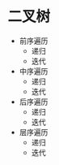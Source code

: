 # 二叉树

- 前序遍历
    - 递归
    - 迭代
- 中序遍历
    - 递归
    - 迭代
- 后序遍历
    - 递归
    - 迭代
- 层序遍历
    - 递归
    - 迭代